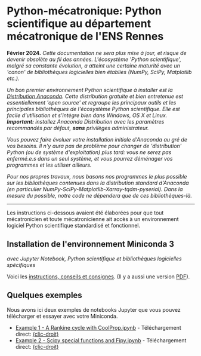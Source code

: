 
# Python-mécatronique: Python scientifique au département mécatronique de l'ENS Rennes

**Février 2024.** *Cette documentation ne sera plus mise à jour, et risque de devenir obsolète au fil des années. L'écosystème 'Python scientifique', malgré sa constante évolution, a atteint une certaine maturité avec un 'canon' de bibliothèques logicielles bien établies (NumPy, SciPy, Matplotlib etc.).*

*Un bon premier environnement Python scientifique à installer est la [Distribution Anaconda](https://www.anaconda.com/download). Cette distribution gratuite et bien entretenue est essentiellement 'open source' et regroupe les principaux outils et les principales bibliothèques de l'écosystème Python scientifique. Elle est facile d'utilisation et s'intègre bien dans Windows, OS X et Linux. __Important:__ installez Anaconda Distribution avec les paramètres recommandés par défaut, __sans__ privilèges administrateur.*

*Vous pouvez faire évoluer votre installation initiale d'Anaconda au gré de vos besoins. Il n'y aura pas de problème pour changer de 'distribution' Python (ou de système d'exploitation) plus tard: vous ne serez pas enfermé.e.s dans un seul système, et vous pourrez déménager vos programmes et les utiliser ailleurs.*

*Pour nos propres travaux, nous basons nos programmes le plus possible sur les bibliothèques contenues dans la distribution standard d'Anaconda (en particulier NumPy-SciPy-Matplotlib-Xarray-tqdm-pyserial). Dans la mesure du possible, notre code ne dépendera que de ces bibliothèques-là.*

---

Les instructions ci-dessous avaient été élaborées pour que tout mécatronicien et toute mécatronicienne ait accès à un environnement logiciel Python scientifique standardisé et fonctionnel.

## Installation de l'environnement Miniconda 3

*avec Jupyter Notebook, Python scientifique et bibliothèques logicielles spécifiques*

Voici les [instructions, conseils et consignes](mektro_installation_scientific_python_gfm.md). (Il y a aussi une version [PDF](mektro_installation_scientific_python_gfm.pdf)).

## Quelques exemples

Nous avons ici deux exemples de notebooks Jupyter que vous pouvez télécharger et essayer avec votre Miniconda.

- [Example 1 - A Rankine cycle with CoolProp.ipynb](./Example%201%20-%20A%20Rankine%20cycle%20with%20CoolProp.ipynb) - Téléchargement direct: [(clic-droit)](https://raw.githubusercontent.com/mhvwerts/Python-mecatronique/master/Example%201%20-%20A%20Rankine%20cycle%20with%20CoolProp.ipynb)
- [Example 2 - Scipy special functions and Fipy.ipynb](./Example%202%20-%20Scipy%20special%20functions%20and%20Fipy.ipynb) - Téléchargement direct: [(clic-droit)](https://raw.githubusercontent.com/mhvwerts/Python-mecatronique/master/Example%202%20-%20Scipy%20special%20functions%20and%20Fipy.ipynb)


